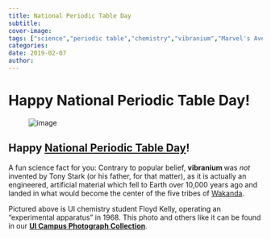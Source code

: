```yaml
---
title: National Periodic Table Day
subtitle: 
cover-image: 
tags: ["science","periodic table","chemistry","vibranium","Marvel's Avengers","Wakanda"]
categories: 
date: 2019-02-07
author: 
---
```


<h1>Happy National Periodic Table Day!</h1>
<figure data-orig-width="729" data-orig-height="907" class="tmblr-full mb-5">
 <img class="img-fluid" class="img-fluid" class="img-fluid"  src="https://www.lib.uidaho.edu/digital/objects/uidahodigital/182633371223.jpg" alt="image" data-orig-width="729" data-orig-height="907" />
</figure>
<h2><b>Happy <a href="http://www.periodictableday.org/" target="_blank">National Periodic Table Day</a>! </b></h2>
<p>A fun science fact for you: Contrary to popular belief, <b>vibranium </b>was <i>not </i>invented by Tony Stark (or his father, for that matter), as it is actually an engineered, artificial material which fell to Earth over 10,000 years ago and landed in what would become the center of the five tribes of <a href="http://marvelcinematicuniverse.wikia.com/wiki/Wakanda" target="_blank">Wakanda</a>. </p>
<p>Pictured above is UI chemistry student Floyd Kelly, operating an “experimental apparatus” in 1968. This photo and others like it can be found in our <a href="https://www.lib.uidaho.edu/digital/campus/" target="_blank"><b>UI Campus Photograph Collection</b></a>.</p>
